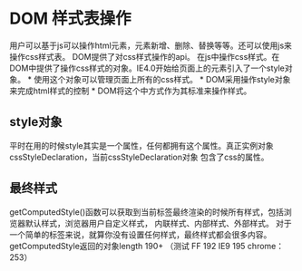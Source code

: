 # DOM 样式表操作
用户可以基于js可以操作html元素，元素新增、删除、替换等等。还可以使用js来操作css样式表。
DOM提供了对css样式操作的api。
在js中操作css样式。在DOM中提供了操作css样式的对象。IE4.0开始给页面上的元素引入了一个style对象。
        * 使用这个对象可以管理页面上所有的css样式。
        * DOM采用操作style对象来完成html样式的控制
         * DOM将这个中方式作为其标准来操作样式。


## style对象
平时在用的时候style其实是一个属性，任何都拥有这个属性。真正实例对象cssStyleDeclaration，当前cssStyleDeclaration对象
包含了css的属性。


## 最终样式
getComputedStyle()函数可以获取到当前标签最终渲染的时候所有样式，包括浏览器默认样式，浏览器用户自定义样式，
内联样式、内部样式、外部样式。
对于一个简单的标签来说，就算你没有设置任何样式，最终样式都会很多内容。
getComputedStyle返回的对象length 190+
（测试 FF 192 IE9 195 chrome：253）


